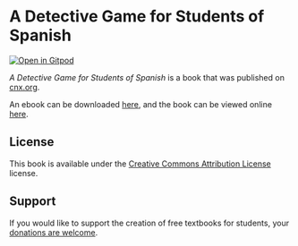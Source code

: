 # A Detective Game for Students of Spanish

[![Open in Gitpod](https://gitpod.io/button/open-in-gitpod.svg)](https://gitpod.io/from-referrer/)

_A Detective Game for Students of Spanish_ is a book that was published on [cnx.org](https://cnx.org/).

An ebook can be downloaded [here](https://github.com/cnx-user-books/cnxbook-a-detective-game-for-students-of-spanish/releases/latest), and the book can be viewed online [here](https://github.com/cnx-user-books/cnxbook-a-detective-game-for-students-of-spanish/releases/latest).

## License
This book is available under the [Creative Commons Attribution License](./LICENSE) license.

## Support
If you would like to support the creation of free textbooks for students, your [donations are welcome](https://riceconnect.rice.edu/donation/support-openstax-banner).
